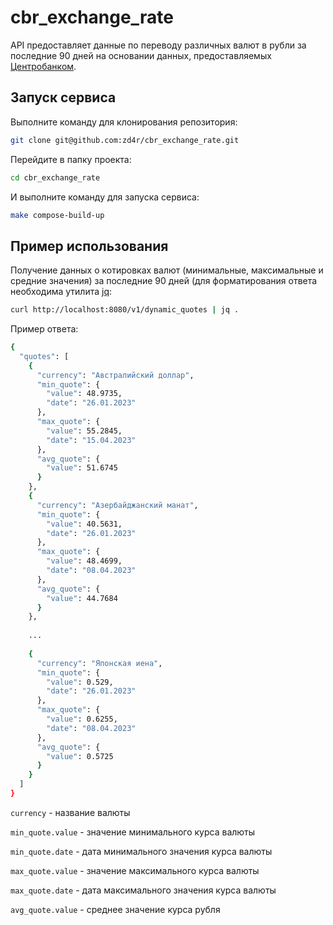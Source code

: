 # cbr_exchange_rate

API предоставляет данные по переводу различных валют в рубли за последние 90 дней на основании данных, предоставляемых [Центробанком](http://www.cbr.ru/).

## Запуск сервиса
Выполните команду для клонирования репозитория:
```bash
git clone git@github.com:zd4r/cbr_exchange_rate.git
```
Перейдите в папку проекта:
```bash
cd cbr_exchange_rate
```
И выполните команду для запуска сервиса:
```bash
make compose-build-up
```
## Пример использования
Получение данных о котировках валют (минимальные, максимальные и средние значения) за последние 90 дней (для форматирования ответа необходима утилита [jq](https://github.com/stedolan/jq):
```bash
curl http://localhost:8080/v1/dynamic_quotes | jq .
```

Пример ответа:
```bash
{
  "quotes": [
    {
      "currency": "Австралийский доллар",
      "min_quote": {
        "value": 48.9735,
        "date": "26.01.2023"
      },
      "max_quote": {
        "value": 55.2845,
        "date": "15.04.2023"
      },
      "avg_quote": {
        "value": 51.6745
      }
    },
    {
      "currency": "Азербайджанский манат",
      "min_quote": {
        "value": 40.5631,
        "date": "26.01.2023"
      },
      "max_quote": {
        "value": 48.4699,
        "date": "08.04.2023"
      },
      "avg_quote": {
        "value": 44.7684
      }
    },
    
    ...
    
    {
      "currency": "Японская иена",
      "min_quote": {
        "value": 0.529,
        "date": "26.01.2023"
      },
      "max_quote": {
        "value": 0.6255,
        "date": "08.04.2023"
      },
      "avg_quote": {
        "value": 0.5725
      }
    }
  ]
}
```
`currency` - название валюты

`min_quote.value` - значение минимального курса валюты

`min_quote.date` - дата минимального значения курса валюты

`max_quote.value` - значение максимального курса валюты

`max_quote.date` - дата максимального значения курса валюты
    
`avg_quote.value` - среднее значение курса рубля
